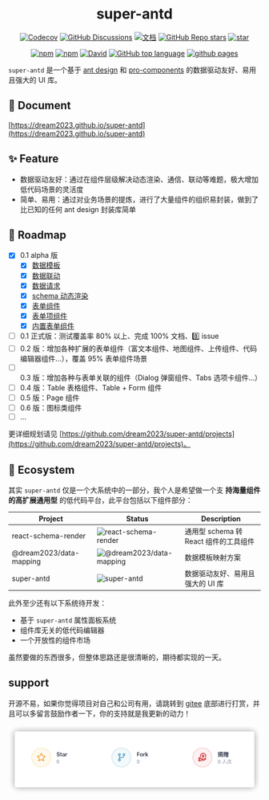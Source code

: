 
<h1 align="center">super-antd</h1>
<div align="center">

[![Codecov](https://img.shields.io/codecov/c/github/dream2023/super-antd?token=BKaeenZ4wi)](https://codecov.io/gh/dream2023/super-antd)
[![GitHub Discussions](https://img.shields.io/github/discussions/dream2023/super-antd?label=吐槽/讨论)](https://github.com/dream2023/super-antd/discussions)
[![文档](https://img.shields.io/static/v1?label=Docs&message=文档&color=blue)](https://dream2023.github.io/super-antd)
[![GitHub Repo stars](https://img.shields.io/github/stars/dream2023/super-antd)](https://github.com/dream2023/super-antd)
[![star](https://gitee.com/dream2023/super-antd/badge/star.svg?theme=dark)](https://gitee.com/dream2023/super-antd)

[![npm](https://img.shields.io/npm/v/super-antd)](https://www.npmjs.com/package/super-antd)
[![npm](https://img.shields.io/npm/dt/super-antd)](https://www.npmjs.com/package/super-antd)
[![David](https://img.shields.io/david/dream2023/super-antd)](https://github.com/dream2023/super-antd)
[![GitHub top language](https://img.shields.io/github/languages/top/dream2023/super-antd)](https://github.com/dream2023/super-antd)
[![github pages](https://github.com/dream2023/super-antd/actions/workflows/workflow.yml/badge.svg)](https://github.com/dream2023/super-antd/actions/workflows/workflow.yml)

</div>

`super-antd` 是一个基于 [ant design](https://ant.design/) 和 [pro-components](https://procomponents.ant.design/) 的数据驱动友好、易用且强大的 UI 库。

## 📖 Document

[https://dream2023.github.io/super-antd](https://dream2023.github.io/super-antd)

## ✨ Feature

- 数据驱动友好：通过在组件层级解决动态渲染、通信、联动等难题，极大增加低代码场景的灵活度
- 简单、易用：通过对业务场景的提炼，进行了大量组件的组织易封装，做到了比已知的任何 ant design 封装库简单

## 🎯 Roadmap

- [x] 0.1 alpha 版
  - [x] [数据模板](https://dream2023.github.io/super-antd/guide/concept/template)
  - [x] [数据联动](https://dream2023.github.io/super-antd/guide/concept/linkage)
  - [x] [数据请求](https://dream2023.github.io/super-antd/guide/concept/api)
  - [x] [schema 动态渲染](https://dream2023.github.io/super-antd/guide/concept/schema)
  - [x] [表单组件](https://dream2023.github.io/super-antd/components/form)
  - [x] [表单项组件](https://dream2023.github.io/super-antd/components/form/form-item)
  - [x] [内置表单组件](https://dream2023.github.io/super-antd/components/form/form-components)
- [ ] 0.1 正式版：测试覆盖率 80% 以上、完成 100% 文档、0️⃣ issue
- [ ] 0.2 版：增加各种扩展的表单组件（富文本组件、地图组件、上传组件、代码编辑器组件...），覆盖 95% 表单组件场景
- [ ] 0.3 版：增加各种与表单关联的组件（Dialog 弹窗组件、Tabs 选项卡组件...）
- [ ] 0.4 版：Table 表格组件、Table + Form 组件
- [ ] 0.5 版：Page 组件
- [ ] 0.6 版：图标类组件
- [ ] ...

更详细规划请见 [https://github.com/dream2023/super-antd/projects](https://github.com/dream2023/super-antd/projects)。

## 👬 Ecosystem

其实 `super-antd` 仅是一个大系统中的一部分，我个人是希望做一个支 **持海量组件的高扩展通用型** 的低代码平台，此平台包括以下组件部分：

| Project | Status | Description |
| --- | --- | --- |
| react-schema-render | ![react-schema-render](https://img.shields.io/npm/v/react-schema-render?style=flat-square) | 通用型 schema 转 React 组件的工具组件 |
| @dream2023/data-mapping | ![@dream2023/data-mapping](https://img.shields.io/npm/v/@dream2023/data-mapping?style=flat-square) | 数据模板映射方案 |
| super-antd | ![super-antd](https://img.shields.io/npm/v/super-antd?style=flat-square) | 数据驱动友好、易用且强大的 UI 库 |

此外至少还有以下系统待开发：

- 基于 `super-antd` 属性面板系统
- 组件库无关的低代码编辑器
- 一个开放性的组件市场

虽然要做的东西很多，但整体思路还是很清晰的，期待都实现的一天。

## support

开源不易，如果你觉得项目对自己和公司有用，请跳转到 [gitee](https://gitee.com/dream2023/super-antd#Support) 底部进行打赏，并且可以多留言鼓励作者一下，你的支持就是我更新的动力！

[![reward](./reward.png)](https://gitee.com/dream2023/super-antd#support)
